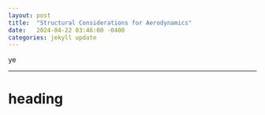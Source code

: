 ```yaml
---
layout: post
title:  "Structural Considerations for Aerodynamics"
date:   2024-04-22 03:46:00 -0400
categories: jekyll update
---
```

ye

---
# heading